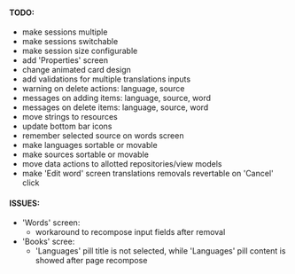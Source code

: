 #### TODO:

* make sessions multiple
* make sessions switchable
* make session size configurable
* add 'Properties' screen
* change animated card design
* add validations for multiple translations inputs
* warning on delete actions: language, source
* messages on adding items: language, source, word
* messages on delete items: language, source, word
* move strings to resources
* update bottom bar icons
* remember selected source on words screen
* make languages sortable or movable
* make sources sortable or movable
* move data actions to allotted repositories/view models
* make 'Edit word' screen translations removals revertable on 'Cancel' click

#### ISSUES:
* 'Words' screen:
  * workaround to recompose input fields after removal
* 'Books' scree:
  * 'Languages' pill title is not selected, while 'Languages' pill content is showed after page recompose
